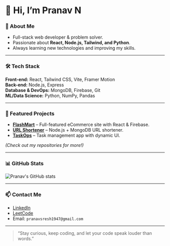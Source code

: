 # 👋 Hi, I’m Pranav N

### 🌱 About Me
- Full-stack web developer & problem solver.
- Passionate about **React, Node.js, Tailwind, and Python**.
- Always learning new technologies and improving my skills.

---

### 🛠 Tech Stack
**Front-end:** React, Tailwind CSS, Vite, Framer Motion  
**Back-end:** Node.js, Express  
**Database & DevOps:** MongoDB, Firebase, Git  
**ML/Data Science:** Python, NumPy, Pandas  

---

### 📂 Featured Projects
- **[FlashMart](https://github.com/PranavNagaraji/FlashMart)** – Full-featured eCommerce site with React & Firebase.  
- **[URL Shortener](https://github.com/PranavNagaraji/URL-Shortener)** – Node.js + MongoDB URL shortener.  
- **[TaskOps](https://github.com/PranavNagaraji/TaskOps)** – Task management app with dynamic UI.  

*(Check out my repositories for more!)*

---

### 📊 GitHub Stats
![Pranav's GitHub stats](https://github-readme-stats.vercel.app/api?username=PranavNagaraji&show_icons=true&theme=radical)

---

### 📫 Contact Me
- [LinkedIn](https://www.linkedin.com/in/pranav-nagaraji)  
- [LeetCode](https://leetcode.com/u/Accidental_psycho/)  
- Email: `pranavsresh1947@gmail.com`

---

> “Stay curious, keep coding, and let your code speak louder than words.”
